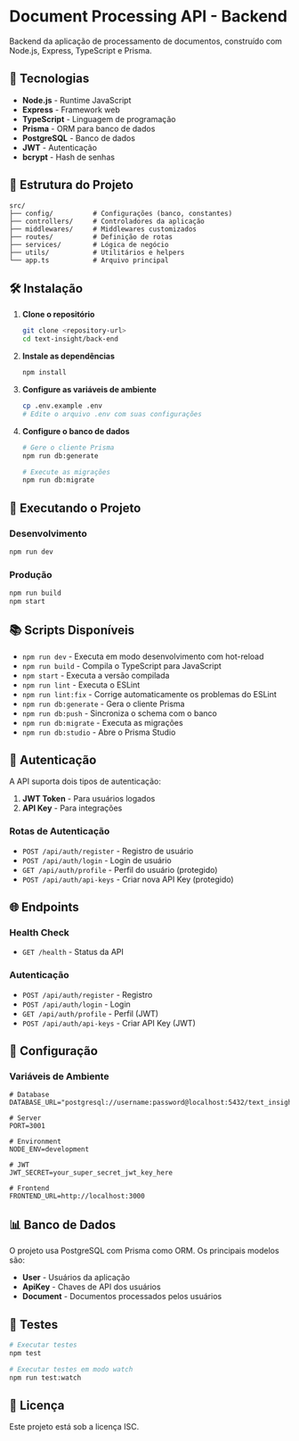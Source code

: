 # Document Processing API - Backend

Backend da aplicação de processamento de documentos, construído com Node.js, Express, TypeScript e Prisma.

## 🚀 Tecnologias

- **Node.js** - Runtime JavaScript
- **Express** - Framework web
- **TypeScript** - Linguagem de programação
- **Prisma** - ORM para banco de dados
- **PostgreSQL** - Banco de dados
- **JWT** - Autenticação
- **bcrypt** - Hash de senhas

## 📁 Estrutura do Projeto

```
src/
├── config/          # Configurações (banco, constantes)
├── controllers/     # Controladores da aplicação
├── middlewares/     # Middlewares customizados
├── routes/          # Definição de rotas
├── services/        # Lógica de negócio
├── utils/           # Utilitários e helpers
└── app.ts           # Arquivo principal
```

## 🛠️ Instalação

1. **Clone o repositório**

   ```bash
   git clone <repository-url>
   cd text-insight/back-end
   ```

2. **Instale as dependências**

   ```bash
   npm install
   ```

3. **Configure as variáveis de ambiente**

   ```bash
   cp .env.example .env
   # Edite o arquivo .env com suas configurações
   ```

4. **Configure o banco de dados**

   ```bash
   # Gere o cliente Prisma
   npm run db:generate

   # Execute as migrações
   npm run db:migrate
   ```

## 🚀 Executando o Projeto

### Desenvolvimento

```bash
npm run dev
```

### Produção

```bash
npm run build
npm start
```

## 📚 Scripts Disponíveis

- `npm run dev` - Executa em modo desenvolvimento com hot-reload
- `npm run build` - Compila o TypeScript para JavaScript
- `npm start` - Executa a versão compilada
- `npm run lint` - Executa o ESLint
- `npm run lint:fix` - Corrige automaticamente os problemas do ESLint
- `npm run db:generate` - Gera o cliente Prisma
- `npm run db:push` - Sincroniza o schema com o banco
- `npm run db:migrate` - Executa as migrações
- `npm run db:studio` - Abre o Prisma Studio

## 🔐 Autenticação

A API suporta dois tipos de autenticação:

1. **JWT Token** - Para usuários logados
2. **API Key** - Para integrações

### Rotas de Autenticação

- `POST /api/auth/register` - Registro de usuário
- `POST /api/auth/login` - Login de usuário
- `GET /api/auth/profile` - Perfil do usuário (protegido)
- `POST /api/auth/api-keys` - Criar nova API Key (protegido)

## 🌐 Endpoints

### Health Check

- `GET /health` - Status da API

### Autenticação

- `POST /api/auth/register` - Registro
- `POST /api/auth/login` - Login
- `GET /api/auth/profile` - Perfil (JWT)
- `POST /api/auth/api-keys` - Criar API Key (JWT)

## 🔧 Configuração

### Variáveis de Ambiente

```env
# Database
DATABASE_URL="postgresql://username:password@localhost:5432/text_insight_db"

# Server
PORT=3001

# Environment
NODE_ENV=development

# JWT
JWT_SECRET=your_super_secret_jwt_key_here

# Frontend
FRONTEND_URL=http://localhost:3000
```

## 📊 Banco de Dados

O projeto usa PostgreSQL com Prisma como ORM. Os principais modelos são:

- **User** - Usuários da aplicação
- **ApiKey** - Chaves de API dos usuários
- **Document** - Documentos processados pelos usuários

## 🧪 Testes

```bash
# Executar testes
npm test

# Executar testes em modo watch
npm run test:watch
```

## 📝 Licença

Este projeto está sob a licença ISC.
